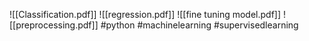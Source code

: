 ![[Classification.pdf]]
![[regression.pdf]]
![[fine tuning model.pdf]]
![[preprocessing.pdf]]
#python #machinelearning #supervisedlearning